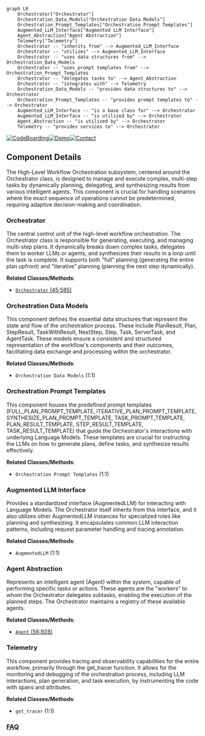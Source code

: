 ```mermaid
graph LR
    Orchestrator["Orchestrator"]
    Orchestration_Data_Models["Orchestration Data Models"]
    Orchestration_Prompt_Templates["Orchestration Prompt Templates"]
    Augmented_LLM_Interface["Augmented LLM Interface"]
    Agent_Abstraction["Agent Abstraction"]
    Telemetry["Telemetry"]
    Orchestrator -- "inherits from" --> Augmented_LLM_Interface
    Orchestrator -- "utilizes" --> Augmented_LLM_Interface
    Orchestrator -- "uses data structures from" --> Orchestration_Data_Models
    Orchestrator -- "uses prompt templates from" --> Orchestration_Prompt_Templates
    Orchestrator -- "delegates tasks to" --> Agent_Abstraction
    Orchestrator -- "integrates with" --> Telemetry
    Orchestration_Data_Models -- "provides data structures to" --> Orchestrator
    Orchestration_Prompt_Templates -- "provides prompt templates to" --> Orchestrator
    Augmented_LLM_Interface -- "is a base class for" --> Orchestrator
    Augmented_LLM_Interface -- "is utilized by" --> Orchestrator
    Agent_Abstraction -- "is utilized by" --> Orchestrator
    Telemetry -- "provides services to" --> Orchestrator
```
[![CodeBoarding](https://img.shields.io/badge/Generated%20by-CodeBoarding-9cf?style=flat-square)](https://github.com/CodeBoarding/GeneratedOnBoardings)[![Demo](https://img.shields.io/badge/Try%20our-Demo-blue?style=flat-square)](https://www.codeboarding.org/demo)[![Contact](https://img.shields.io/badge/Contact%20us%20-%20contact@codeboarding.org-lightgrey?style=flat-square)](mailto:contact@codeboarding.org)

## Component Details

The High-Level Workflow Orchestration subsystem, centered around the Orchestrator class, is designed to manage and execute complex, multi-step tasks by dynamically planning, delegating, and synthesizing results from various intelligent agents. This component is crucial for handling scenarios where the exact sequence of operations cannot be predetermined, requiring adaptive decision-making and coordination.

### Orchestrator
The central control unit of the high-level workflow orchestration. The Orchestrator class is responsible for generating, executing, and managing multi-step plans. It dynamically breaks down complex tasks, delegates them to worker LLMs or agents, and synthesizes their results in a loop until the task is complete. It supports both "full" planning (generating the entire plan upfront) and "iterative" planning (planning the next step dynamically).


**Related Classes/Methods**:

- <a href="https://github.com/lastmile-ai/mcp-agent/blob/master/src/mcp_agent/workflows/orchestrator/orchestrator.py#L45-L585" target="_blank" rel="noopener noreferrer">`Orchestrator` (45:585)</a>


### Orchestration Data Models
This component defines the essential data structures that represent the state and flow of the orchestration process. These include PlanResult, Plan, StepResult, TaskWithResult, NextStep, Step, Task, ServerTask, and AgentTask. These models ensure a consistent and structured representation of the workflow's components and their outcomes, facilitating data exchange and processing within the orchestrator.


**Related Classes/Methods**:

- `Orchestration Data Models` (1:1)


### Orchestration Prompt Templates
This component houses the predefined prompt templates (FULL_PLAN_PROMPT_TEMPLATE, ITERATIVE_PLAN_PROMPT_TEMPLATE, SYNTHESIZE_PLAN_PROMPT_TEMPLATE, TASK_PROMPT_TEMPLATE, PLAN_RESULT_TEMPLATE, STEP_RESULT_TEMPLATE, TASK_RESULT_TEMPLATE) that guide the Orchestrator's interactions with underlying Language Models. These templates are crucial for instructing the LLMs on how to generate plans, define tasks, and synthesize results effectively.


**Related Classes/Methods**:

- `Orchestration Prompt Templates` (1:1)


### Augmented LLM Interface
Provides a standardized interface (AugmentedLLM) for interacting with Language Models. The Orchestrator itself inherits from this interface, and it also utilizes other AugmentedLLM instances for specialized roles like planning and synthesizing. It encapsulates common LLM interaction patterns, including request parameter handling and tracing annotation.


**Related Classes/Methods**:

- `AugmentedLLM` (1:1)


### Agent Abstraction
Represents an intelligent agent (Agent) within the system, capable of performing specific tasks or actions. These agents are the "workers" to whom the Orchestrator delegates subtasks, enabling the execution of the planned steps. The Orchestrator maintains a registry of these available agents.


**Related Classes/Methods**:

- <a href="https://github.com/lastmile-ai/mcp-agent/blob/master/src/mcp_agent/agents/agent.py#L56-L928" target="_blank" rel="noopener noreferrer">`Agent` (56:928)</a>


### Telemetry
This component provides tracing and observability capabilities for the entire workflow, primarily through the get_tracer function. It allows for the monitoring and debugging of the orchestration process, including LLM interactions, plan generation, and task execution, by instrumenting the code with spans and attributes.


**Related Classes/Methods**:

- `get_tracer` (1:1)




### [FAQ](https://github.com/CodeBoarding/GeneratedOnBoardings/tree/main?tab=readme-ov-file#faq)